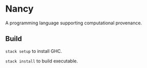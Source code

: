# Nancy

A programming language supporting computational provenance.

## Build

`stack setup` to install GHC.

`stack install` to build executable.
